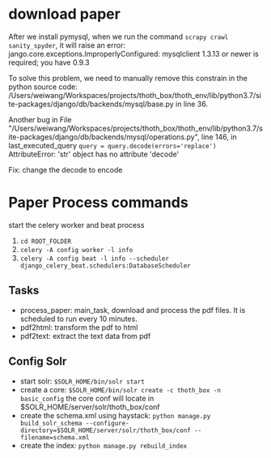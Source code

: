 # download paper
After we install pymysql, when we run the command `scrapy crawl sanity_spyder`, it will raise an error:
jango.core.exceptions.ImproperlyConfigured: mysqlclient 1.3.13 or newer is required; you have 0.9.3

To solve this problem, we need to manually remove this constrain in the python source code:
/Users/weiwang/Workspaces/projects/thoth_box/thoth_env/lib/python3.7/site-packages/django/db/backends/mysql/base.py in line 36.

Another bug in File "/Users/weiwang/Workspaces/projects/thoth_box/thoth_env/lib/python3.7/site-packages/django/db/backends/mysql/operations.py", line 146, in last_executed_query
`query = query.decode(errors='replace')`
AttributeError: 'str' object has no attribute 'decode'

Fix: change the decode to encode 



# Paper Process commands

start the celery worker and beat process

1. `cd ROOT_FOLDER`
2. `celery -A config worker -l info`
3. `celery -A config beat -l info --scheduler django_celery_beat.schedulers:DatabaseScheduler`

## Tasks

- process_paper: main_task, download and process the pdf files. It is scheduled to run every 10 minutes.
- pdf2html: transform the pdf to html
- pdf2text: extract the text data from pdf

## Config Solr
- start solr: `$SOLR_HOME/bin/solr start`
- create a core: `$SOLR_HOME/bin/solr create -c thoth_box -n basic_config` the core conf will locate in $SOLR_HOME/server/solr/thoth_box/conf
- create the schema.xml using haystack: `python manage.py build_solr_schema --configure-directory=$SOLR_HOME/server/solr/thoth_box/conf --filename=schema.xml`
- create the index: `python manage.py rebuild_index`

